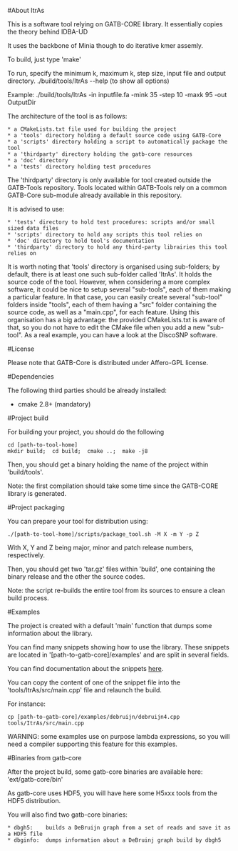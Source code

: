 #About ItrAs

This is a software tool relying on GATB-CORE library. It essentially copies the theory behind IDBA-UD

It uses the backbone of Minia though to do iterative kmer assemly.

To build, just type 'make'

To run, specify the minimum k, maximum k, step size, input file and output directory. ./build/tools/ItrAs --help (to show all options)

Example: ./build/tools/ItrAs -in inputfile.fa -mink 35 -step 10 -maxk 95 -out OutputDir

The architecture of the tool is as follows:

    * a CMakeLists.txt file used for building the project
    * a 'tools' directory holding a default source code using GATB-Core
    * a 'scripts' directory holding a script to automatically package the tool
    * a 'thirdparty' directory holding the gatb-core resources
    * a 'doc' directory
    * a 'tests' directory holding test procedures
    
The 'thirdparty' directory is only available for tool created outside the GATB-Tools repository.
Tools located within GATB-Tools rely on a common GATB-Core sub-module already available in this repository.

It is advised to use:

    * 'tests' directory to hold test procedures: scripts and/or small sized data files
    * 'scripts' directory to hold any scripts this tool relies on
    * 'doc' directory to hold tool's documentation
    * 'thirdparty' directory to hold any third-party librairies this tool relies on
    
It is worth noting that 'tools' directory is organised using sub-folders; by default, there is
at least one such sub-folder called 'ItrAs'. It holds the source code of the tool. However, when
considering a more complex software, it could be nice to setup several "sub-tools", each of them
making a particular feature. In that case, you can easily create several "sub-tool" folders inside
"tools", each of them having a "src" folder containing the source code, as well as a "main.cpp", for
each feature. Using this organisation has a big advantage: the provided CMakeLists.txt is aware of 
that, so you do not have to edit the CMake file when you add a new "sub-tool". As a real example, you
can have a look at the DiscoSNP software.

#License

Please note that GATB-Core is distributed under Affero-GPL license.

#Dependencies

The following third parties should be already installed:

* cmake 2.8+ (mandatory)

#Project build

For building your project, you should do the following
    
    cd [path-to-tool-home]
    mkdir build;  cd build;  cmake ..;  make -j8
    
Then, you should get a binary holding the name of the project within 'build/tools'.

Note: the first compilation should take some time since the GATB-CORE library is generated.

#Project packaging

You can prepare your tool for distribution using:
    
    ./[path-to-tool-home]/scripts/package_tool.sh -M X -m Y -p Z

With X, Y and Z being major, minor and patch release numbers, respectively.

Then, you should get two 'tar.gz' files within 'build', one containing the binary release 
and the other the source codes.

Note: the script re-builds the entire tool from its sources to ensure a clean build process.

#Examples

The project is created with a default 'main' function that dumps some information about the library.

You can find many snippets showing how to use the library. 
These snippets are located in '[path-to-gatb-core]/examples' and are split in several fields.

You can find documentation about the snippets <a href="http://gatb-core.gforge.inria.fr/doc/api/snippets_page.html">here</a>.

You can copy the content of one of the snippet file into the 'tools/ItrAs/src/main.cpp' file and relaunch the build.

For instance:

    cp [path-to-gatb-core]/examples/debruijn/debruijn4.cpp tools/ItrAs/src/main.cpp

WARNING: some examples use on purpose lambda expressions, so you will need a compiler supporting this feature for this examples.

#Binaries from gatb-core

After the project build, some gatb-core binaries are available here: 'ext/gatb-core/bin'

As gatb-core uses HDF5, you will have here some H5xxx tools from the HDF5 distribution.

You will also find two gatb-core binaries:

    * dbgh5:    builds a DeBruijn graph from a set of reads and save it as a HDF5 file
    * dbginfo:  dumps information about a DeBruinj graph build by dbgh5

